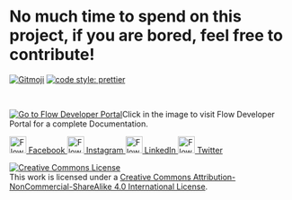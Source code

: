 # No much time to spend on this project, if you are bored, feel free to contribute!

[![Gitmoji](https://img.shields.io/badge/gitmoji-%20😜%20😍-FFDD67.svg)](https://gitmoji.dev)
[![code style: prettier](https://img.shields.io/badge/code_style-prettier-ff69b4.svg?style=flat-round)](https://github.com/prettier/prettier)

<br>

[![Go to Flow Developer Portal](https://dev.flowfin.tech/assets/flow-header.svg)](https://dev.flowfin.tech)Click in the image to visit Flow Developer Portal for a complete Documentation.

<div>
<a href="https://www.facebook.com/FlowFinTech"><img src="https://dev.flowfin.tech/assets/facebook.svg" alt="Flow on Facebook" height="30"> Facebook  </a>
<a href="https://www.instagram.com/flowfin.tech"><img src="https://dev.flowfin.tech/assets/instagram.svg" alt="Flow on Instagram" height="30"> Instagram  </a>
<a href="https://www.linkedin.com/company/flow-fintech"><img src="https://dev.flowfin.tech/assets/linkedin.svg" alt="Flow on LinkedIn" height="30"> LinkedIn </a>
<a href="https://twitter.com/FlowFinTech"><img src="https://dev.flowfin.tech/assets/twitter.svg" alt="Flow on Twitter" height="30"> Twitter </a>
</div>

<a rel="license" href="http://creativecommons.org/licenses/by-nc-sa/4.0/"><img alt="Creative Commons License" style="border-width:0" src="https://i.creativecommons.org/l/by-nc-sa/4.0/88x31.png" /></a><br />This work is licensed under a <a rel="license" href="http://creativecommons.org/licenses/by-nc-sa/4.0/">Creative Commons Attribution-NonCommercial-ShareAlike 4.0 International License</a>.
